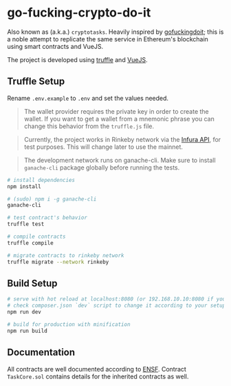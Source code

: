 # go-fucking-crypto-do-it

Also known as (a.k.a.) `cryptotasks`. Heavily inspired by [gofuckingdoit](https://gofuckingdoit.com); this is a noble attempt to replicate the same service in Ethereum's blockchain using smart contracts and VueJS.  

The project is developed using [truffle](https://truffleframework.com/) and [VueJS](https://vuejs.org/). 

## Truffle Setup

Rename `.env.example` to `.env` and set the values needed.

> The wallet provider requires the private key in order to create the wallet. If you want to get a wallet from a mnemonic phrase you can change this behavior from the `truffle.js` file.

> Currently, the project works in Rinkeby network via the [Infura API](https://infura.io/), for test purposes. This will change later to use the mainnet.

> The development network runs on ganache-cli. Make sure to install `ganache-cli` package globally before running the tests.

``` bash
# install dependencies
npm install

# (sudo) npm i -g ganache-cli
ganache-cli

# test contract's behavior
truffle test

# compile contracts
truffle compile

# migrate contracts to rinkeby network
truffle migrate --network rinkeby
```

## Build Setup

``` bash
# serve with hot reload at localhost:8080 (or 192.168.10.10:8080 if your development environment runs on vagrant)
# check composer.json `dev` script to change it according to your setup
npm run dev

# build for production with minification
npm run build
```

## Documentation

All contracts are well documented according to [ENSF](https://github.com/ethereum/wiki/wiki/Ethereum-Natural-Specification-Format). Contract `TaskCore.sol` contains details for the inherited contracts as well.